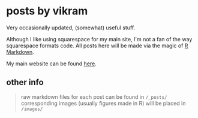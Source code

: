 # posts by vikram

Very occasionally updated, (somewhat) useful stuff.

Although I like using squarespace for my main site, I'm not a fan of the way squarespace formats code. All posts here will be made via the magic of [R Markdown](https://rmarkdown.rstudio.com/). 

My main website can be found [here](https://www.vikram-baliga.com/).

## other info
> raw markdown files for each post can be found in `/_posts/`  
> corresponding images (usually figures made in R) will be placed in `/images/`
